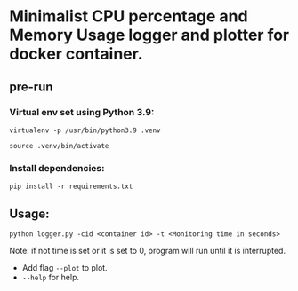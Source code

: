 # Minimalist CPU percentage and Memory Usage logger and plotter for docker container.

## pre-run
### Virtual env set using Python 3.9:
```
virtualenv -p /usr/bin/python3.9 .venv
```

```
source .venv/bin/activate
```
### Install dependencies:
```
pip install -r requirements.txt
```
    
## Usage:
```
python logger.py -cid <container id> -t <Monitoring time in seconds>
```
Note: if not time is set or it is set to 0, program will run until it is interrupted.

- Add flag ```--plot``` to plot.
- ```--help``` for help.